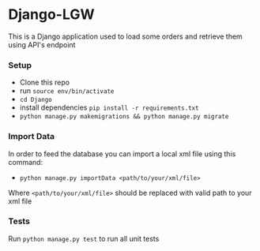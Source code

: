 # Django-LGW

This is a Django application used to load some orders and retrieve them using API's endpoint

### Setup

- Clone this repo
- run `source env/bin/activate`
- `cd Django`
- install dependencies `pip install -r requirements.txt`
- `python manage.py makemigrations && python manage.py migrate`

### Import Data

In order to feed the database you can import a local xml file using this command:

- `python manage.py importData <path/to/your/xml/file>`

Where `<path/to/your/xml/file>` should be replaced with valid path to your xml file


### Tests

Run `python manage.py test` to run all unit tests